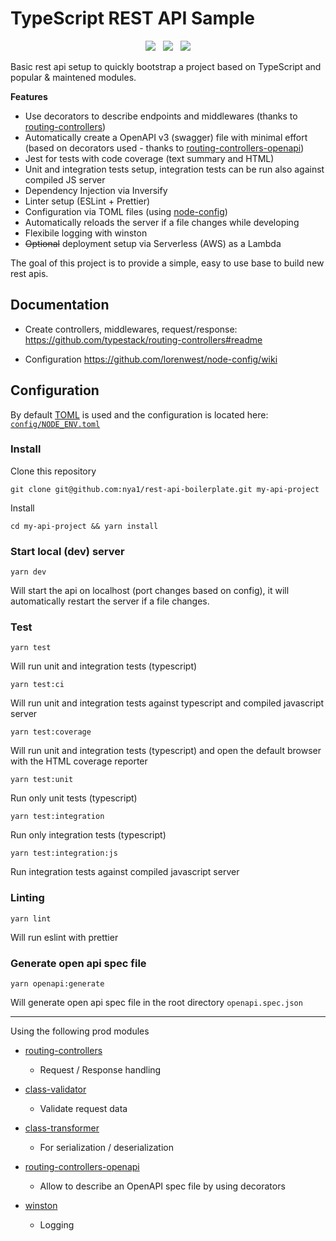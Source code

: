 
# TypeScript REST API Sample

<p align="center">
  <a href="https://github.com/nya1/rest-api-boilerplate/actions" target="_blank"><img src="https://github.com/nya1/rest-api-boilerplate/workflows/test%20&%20build/badge.svg"></a>
  &nbsp;
  <a href="https://david-dm.org/nya1/rest-api-boilerplate" target="_blank" ><img src="https://david-dm.org/nya1/rest-api-boilerplate/status.svg"></a>
  &nbsp;
  <a href="https://david-dm.org/nya1/rest-api-boilerplate?type=dev" target="_blank" ><img src="https://david-dm.org/nya1/rest-api-boilerplate/dev-status.svg"></a>
</p>

Basic rest api setup to quickly bootstrap a project based on TypeScript and popular & maintened modules.

**Features**

  * Use decorators to describe endpoints and middlewares (thanks to [routing-controllers](https://github.com/typestack/routing-controllers))
  * Automatically create a OpenAPI v3 (swagger) file with minimal effort (based on decorators used - thanks to [routing-controllers-openapi](https://github.com/epiphone/routing-controllers-openapi))
  * Jest for tests with code coverage (text summary and HTML)
  * Unit and integration tests setup, integration tests can be run also against compiled JS server
  * Dependency Injection via Inversify
  * Linter setup (ESLint + Prettier)
  * Configuration via TOML files (using [node-config](https://github.com/lorenwest/node-config))
  * Automatically reloads the server if a file changes while developing
  * Flexibile logging with winston
  * ~~Optional~~ deployment setup via Serverless (AWS) as a Lambda


The goal of this project is to provide a simple, easy to use base to build new rest apis.

## Documentation

 * Create controllers, middlewares, request/response: https://github.com/typestack/routing-controllers#readme

 * Configuration https://github.com/lorenwest/node-config/wiki


## Configuration

By default [TOML](https://github.com/toml-lang/toml#example) is used and the configuration is located here: [`config/NODE_ENV.toml`](config/development.toml)


### Install

Clone this repository

`git clone git@github.com:nya1/rest-api-boilerplate.git my-api-project`

Install

`cd my-api-project && yarn install`

### Start local (dev) server

`yarn dev`

Will start the api on localhost (port changes based on config), it will automatically restart the server if a file changes.

### Test

`yarn test`

Will run unit and integration tests (typescript)

`yarn test:ci`

Will run unit and integration tests against typescript and compiled javascript server

`yarn test:coverage`

Will run unit and integration tests (typescript) and open the default browser with the HTML coverage reporter

`yarn test:unit`

Run only unit tests (typescript)

`yarn test:integration`

Run only integration tests (typescript)

`yarn test:integration:js`

Run integration tests against compiled javascript server

### Linting

`yarn lint`

Will run eslint with prettier

### Generate open api spec file

`yarn openapi:generate`

Will generate open api spec file in the root directory `openapi.spec.json` 

---

Using the following prod modules

 * [routing-controllers](https://github.com/typestack/routing-controllers)

   * Request / Response handling

 * [class-validator](https://github.com/typestack/class-validator)

   * Validate request data

 * [class-transformer](https://github.com/typestack/class-transformer)

   * For serialization / deserialization

 * [routing-controllers-openapi](https://github.com/epiphone/routing-controllers-openapi)
  
   * Allow to describe an OpenAPI spec file by using decorators

 * [winston](https://github.com/winstonjs/winston)
  
   * Logging

